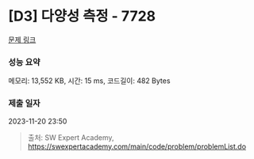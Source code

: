 # [D3] 다양성 측정 - 7728 

[문제 링크](https://swexpertacademy.com/main/code/problem/problemDetail.do?contestProbId=AWq40NEKLyADFARG) 

### 성능 요약

메모리: 13,552 KB, 시간: 15 ms, 코드길이: 482 Bytes

### 제출 일자

2023-11-20 23:50



> 출처: SW Expert Academy, https://swexpertacademy.com/main/code/problem/problemList.do